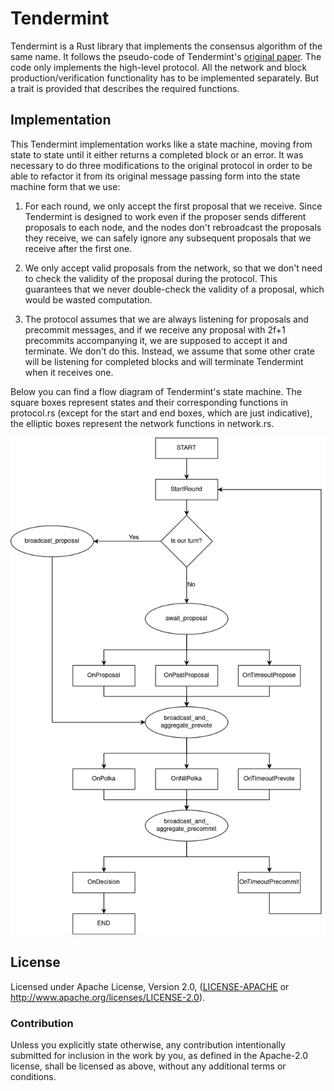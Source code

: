 # Tendermint

Tendermint is a Rust library that implements the consensus algorithm of the same name. It follows the pseudo-code of
Tendermint's [original paper](https://arxiv.org/abs/1807.04938v3). The code only implements the high-level protocol.
All the network and block production/verification functionality has to be implemented separately. But a trait is
provided that describes the required functions.

## Implementation

This Tendermint implementation works like a state machine, moving from state to state until it either returns a
completed block or an error. It was necessary to do three modifications to the original protocol in order to be able to
refactor it from its original message passing form into the state machine form that we use:

1. For each round, we only accept the first proposal that we receive. Since Tendermint is designed to work even if the
proposer sends different proposals to each node, and the nodes don't rebroadcast the proposals they receive, we can
safely ignore any subsequent proposals that we receive after the first one.

2. We only accept valid proposals from the network, so that we don't need to check the validity of the proposal during
the protocol. This guarantees that we never double-check the validity of a proposal, which would be wasted computation.

2. The protocol assumes that we are always listening for proposals and precommit messages, and if we receive any
proposal with 2f+1 precommits accompanying it, we are supposed to accept it and terminate. We don't do this. Instead, we
assume that some other crate will be listening for completed blocks and will terminate Tendermint when it receives one.

Below you can find a flow diagram of Tendermint's state machine. The square boxes represent states and their
corresponding functions in protocol.rs (except for the start and end boxes, which are just indicative), the elliptic
boxes represent the network functions in network.rs.

![Tendermint flow diagram](tendermint.png)

## License

Licensed under Apache License, Version 2.0, ([LICENSE-APACHE](LICENSE-APACHE) or http://www.apache.org/licenses/LICENSE-2.0).

### Contribution

Unless you explicitly state otherwise, any contribution intentionally
submitted for inclusion in the work by you, as defined in the Apache-2.0
license, shall be licensed as above, without any additional terms or
conditions.